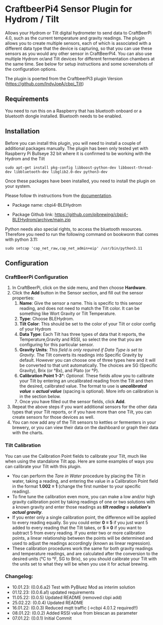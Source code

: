# CraftbeerPi4 Sensor Plugin for Hydrom / Tilt

Allows your Hydrom or Tilt digital hydrometer to send data to CraftBeerPi 4.0, such as the current temperature and gravity readings. The plugin allows you to create multiple sensors, each of which is associated with a different data type that the device is capturing, so that you can use these sensors as you would any other sensor in CraftBeerPi4. You can also use multiple Hydrom or/and Tilt devices for different fermentation chambers at the same time. See below for setup instructions and some screenshots of the configuration options.

The plugin is poerted from the CraftbeerPi3 plugin Version (https://github.com/IndyJoeA/cbpi_Tilt)

## Requirements

You need to run this on a Raspberry that has bluetooth onboard or a bluetooth dongle installed. Bluetooth needs to be enabled.

## Installation

Before you can install this plugin, you will need to install a couple of additional packages manually. The plugin has been only tested yet with Raspberry Pi Bullseye 32 bit where it is confirmed to be working with the Hydrom and the Tilt

 
`sudo apt-get install pkg-config libboost-python-dev libboost-thread-dev libbluetooth-dev libglib2.0-dev python3-dev`

Once these packages have been installed, you need to install the plugin on your system. 

Please follow th instructions from the [documentation](https://openbrewing.gitbook.io/craftbeerpi4_support/readme/plugin-installation).

- Package name:  cbpi4-BLEHydrom

- Package Github link: https://github.com/pibrewing/cbpi4-BLEHydrom/archive/main.zip

Python needs also special rights, to access the bluetooth resources. Therefore you need to run the following command on bookworm that comes with python 3.11:

`sudo setcap 'cap_net_raw,cap_net_admin+eip' /usr/bin/python3.11`


## Configuration

### CraftBeerPi Configuration
1. In CraftBeerPi, click on the side menu, and then choose **Hardware**.
2. Click the **Add** button in the Sensor section, and fill out the sensor properties:
    1. **Name**: Give the sensor a name. This is specific to this sensor reading, and does not need to match the Tilt color. It can be something like Wort Gravity or Tilt Temperature.
    2. **Type**: Choose BLEHydrom.
    3. **Tilt Color**: This should be set to the color of your Tilt or color config of your Hydrom
    4. **Data Type**: Each Tilt has three types of data that it reports, the Temperature,Gravity and RSSI, so select the one that you are configuring for this particular sensor. 
    5. **Gravity Units**: *This field is only required if Data Type is set to Gravity*. The Tilt converts its readings into Specific Gravity by default. However you can choose one of three types here and it will be converted to that unit automatically. The choices are SG (Specific Gravity), Brix (or °Bx), and Plato (or °P).
    6. **Calibration Point 1-3***: *Optional*. These fields allow you to calibrate your Tilt by entering an uncalibrated reading from the Tilt and then the desired, calibrated value. The format to use is ***uncalibrated value* = *actual value*** (spacing is optional). More info on calibration is in the section below.
    7. Once you have filled out the sensor fields, click **Add**.
3. Repeat the above steps if you want additional sensors for the other data types that your Tilt reports, or if you have more than one Tilt, you can create sensors for those devices as well.
4. You can now add any of the Tilt sensors to kettles or fermenters in your brewery, or you can view their data on the dashboard or graph their data with the charts.

### Tilt Calibration
You can use the Calibration Point fields to calibrate your Tilt, much like when using the standalone Tilt app. Here are some examples of ways you can calibrate your Tilt with this plugin.

- You can perform the *Tare in Water* procedure by placing the Tilt in water, taking a reading, and entering the value in a Calibration Point field in the format **1.002 = 1** (change the first number to your specific reading). 
- To fine tune the calibration even more, you can make a low and/or high gravity calibration point by taking readings of one or two solutions with a known gravity and enter those readings as ***tilt reading* = *solution's actual gravity***.
- If you enter only a single calibration point, the difference will be applied to every reading equally. So you could enter **0 = 5** if you just want 5 added to every reading that the Tilt takes, or **5 = 0** if you want to subtract 5 from every reading.  If you enter two or more calibration points, a linear relationship between the points will be determined and used to adjust the readings accordingly (known as linear regression).
- These calibration procedures work the same for both gravity readings and temperature readings, and are calculated after the conversion to the desired units (°C to °F, SG to Brix), so you should calibrate your Tilt with the units set to what they will be when you use it for actual brewing.


### Changelog:

- 10.01.23: (0.0.6.a2) Test with PyBluez Mod as interim solution
- 01.12.23: (0.0.6.a1) updated requirements
- 11.05.22: (0.0.5) Updated README (removed cbpi add)
- 25.02.22: (0.0.4) Updated README
- 16.01.22: (0.0.3) Reduced mqtt traffic (->cbpi 4.0.1.2 required!!)
- 08.01.22: (0.0.2) Added RSSI value from blescan as parameter
- 07.01.22: (0.0.1) Initial Commit

